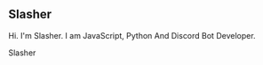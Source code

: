 ## Slasher
Hi. I'm Slasher. I am JavaScript, Python And Discord Bot Developer.

<h align = "center"> Slasher </h>
